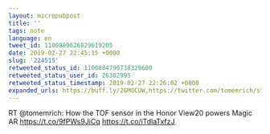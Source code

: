 ```yaml
---
layout: micropubpost
title: ''
tags: note
language: en
tweet_id: 1100889626829619205
date: 2019-02-27 22:45:15 +0000
slug: '224515'
retweeted_status_id: 1100884790738329600
retweeted_status_user_id: 26382995
retweeted_status_timestamp: 2019-02-27 22:26:02 +0000
expanded_urls: https://buff.ly/2GMGCUW,https://twitter.com/tomemrich/status/1100884790738329600/photo/1,https://buff.ly/2GMGCUW,https://twitter.com/tomemrich/status/1100884790738329600/photo/1
---
```

RT @tomemrich: How the TOF sensor in the Honor View20 powers Magic AR https://t.co/9fPWs9JiCq https://t.co/iTdlaTxfzJ
